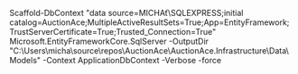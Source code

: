 Scaffold-DbContext "data source=MICHAť\SQLEXPRESS;initial catalog=AuctionAce;MultipleActiveResultSets=True;App=EntityFramework;TrustServerCertificate=True;Trusted_Connection=True" Microsoft.EntityFrameworkCore.SqlServer -OutputDir "C:\Users\micha\source\repos\AuctionAce\AuctionAce.Infrastructure\Data\Models" -Context ApplicationDbContext -Verbose -force
